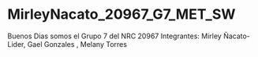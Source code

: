 # MirleyNacato_20967_G7_MET_SW
Buenos Dias somos el Grupo 7 del NRC 20967
Integrantes: Mirley Ñacato-Lider, Gael Gonzales , Melany Torres 
